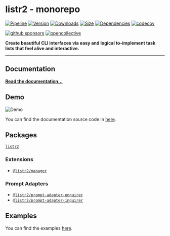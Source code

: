# listr2 - monorepo

[![Pipeline](https://gitlab.kilic.dev/libraries/listr2/badges/master/pipeline.svg?style=flat-square&ignore_skipped=true)](https://gitlab.kilic.dev/libraries/listr2/-/commits/master) [![Version](https://img.shields.io/npm/v/listr2.svg?style=flat-square&logo=npm)](https://www.npmjs.com/package/listr2?activeTab=versions) [![Downloads](https://img.shields.io/npm/dm/listr2.svg?style=flat-square&logo=npm)](https://www.npmjs.com/package/listr2) [![Size](https://img.shields.io/bundlephobia/min/listr2?style=flat-square&logo=npm)](https://www.npmjs.com/package/listr2) [![Dependencies](https://img.shields.io/librariesio/release/npm/listr2?style=flat-square&logo=npm)](https://www.npmjs.com/package/listr2?activeTab=dependencies) [![codecov](https://codecov.io/gh/listr2/listr2/branch/master/graph/badge.svg?style=flat-square)](https://codecov.io/gh/listr2/listr2)

[![github sponsors](https://img.shields.io/github/sponsors/cenk1cenk2?style=flat-square&logo=github)](https://github.com/sponsors/cenk1cenk2) [![opencollective](https://img.shields.io/opencollective/sponsors/listr2?label=open%20collective&logo=opencollective)](https://opencollective.com/listr2)

**Create beautiful CLI interfaces via easy and logical to-implement task lists that feel alive and interactive.**

---

## Documentation

**[Read the documentation...](https://listr2.kilic.dev)**

## Demo

![Demo](https://media.githubusercontent.com/media/listr2/listr2/master/examples/renderer-default.gif)

You can find the documentation source code in [here](https://github.com/listr2/listr2/tree/master/docs).

## Packages

[`listr2`](https://github.com/listr2/listr2/tree/master/packages/listr2)

### Extensions

- [`@listr2/manager`](https://github.com/listr2/listr2/tree/master/packages/manager)

### Prompt Adapters

- [`@listr2/prompt-adapter-enquirer`](https://github.com/listr2/listr2/tree/master/packages/prompt-adapter-enquirer)
- [`@listr2/prompt-adapter-inquirer`](https://github.com/listr2/listr2/tree/master/packages/prompt-adapter-inquirer)

## Examples

You can find the examples [here](https://github.com/listr2/listr2/tree/master/examples).
